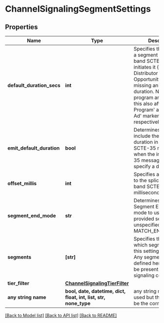 # ChannelSignalingSegmentSettings


## Properties
Name | Type | Description | Notes
------------ | ------------- | ------------- | -------------
**default_duration_secs** | **int** | Specifies the duration of a segment when the in-band SCTE-35 that initiates it (e.g. Distributor Placement Opportunity Start) is missing an explicit duration. N.B. for program and ad types, this also affects &#39;Simple Program&#39; and &#39;Simple Ad&#39; markers, respectively. | [optional] 
**emit_default_duration** | **bool** | Determines whether to include the default duration in the output SCTE-35 messages when the input SCTE-35 message did not specify a duration. | [optional] 
**offset_millis** | **int** | Specifies a &#39;correction&#39; to the splice_time of in-band SCTE-35 in milliseconds. | [optional] 
**segment_end_mode** | **str** | Determines which Segment End signaling mode to use for the provided segments. If unspecified, defaults to MATCH_END_EVENT_ID. | [optional] 
**segments** | **[str]** | Specifies the list of which segment types this setting applies to. Any segment type defined here _must_ also be present in the parent signaling configuration. | [optional] 
**tier_filter** | [**ChannelSignalingTierFilter**](ChannelSignalingTierFilter.md) |  | [optional] 
**any string name** | **bool, date, datetime, dict, float, int, list, str, none_type** | any string name can be used but the value must be the correct type | [optional]

[[Back to Model list]](../README.md#documentation-for-models) [[Back to API list]](../README.md#documentation-for-api-endpoints) [[Back to README]](../README.md)


